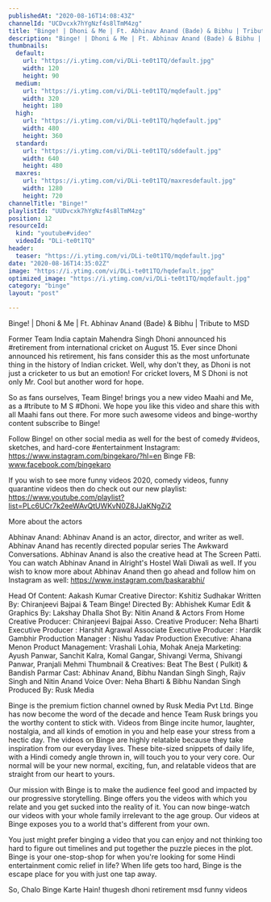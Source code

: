 ```yaml
---
publishedAt: "2020-08-16T14:08:43Z"
channelId: "UCDvcxk7hYgNzf4s8lTmM4zg"
title: "Binge! | Dhoni & Me | Ft. Abhinav Anand (Bade) & Bibhu | Tribute to MSD"
description: "Binge! | Dhoni & Me | Ft. Abhinav Anand (Bade) & Bibhu | Tribute to MSD\n\nFormer Team India captain Mahendra Singh Dhoni announced his #retirement from international cricket on August 15. Ever since Dhoni announced his retirement, his fans consider this as the most unfortunate thing in the history of Indian cricket. Well, why don't they, as Dhoni is not just a cricketer to us but an emotion! For cricket lovers, M S Dhoni is not only Mr. Cool but another word for hope.\n\nSo as fans ourselves, Team Binge! brings you a new video Maahi and Me, as a #tribute to M S #Dhoni. We hope you like this video and share this with all Maahi fans out there. For more such awesome videos and binge-worthy content subscribe to Binge!\n\nFollow Binge! on other social media as well for the best of comedy #videos, sketches, and hard-core #entertainment\nInstagram: https://www.instagram.com/bingekaro/?hl=en\nBinge FB: www.facebook.com/bingekaro\n\nIf you wish to see more funny videos 2020, comedy videos, funny quarantine videos then do check out our new playlist: https://www.youtube.com/playlist?list=PLc6UCr7k2eeWAvQtUWKvN0Z8JJaKNgZi2\n\nMore about the actors\n\nAbhinav Anand: Abhinav Anand is an actor, director, and writer as well. Abhinav Anand has recently directed popular series The Awkward Conversations. Abhinav Anand is also the creative head at The Screen Patti. You can watch Abhinav Anand in Alright's Hostel Wali Diwali as well. If you wish to know more about Abhinav Anand then go ahead and follow him on Instagram as well: https://www.instagram.com/baskarabhi/\n\nHead Of Content: Aakash Kumar\nCreative Director: Kshitiz Sudhakar\nWritten By: Chiranjeevi Bajpai & Team Binge!\nDirected By: Abhishek Kumar\nEdit & Graphics By: Lakshay Dhalla\nShot By: Nitin Anand & Actors From Home\nCreative Producer: Chiranjeevi Bajpai\nAsso. Creative Producer: Neha Bharti\nExecutive Producer : Harshit Agrawal\nAssociate Executive Producer : Hardik Gambhir\nProduction Manager : Nishu Yadav\nProduction Executive: Ahana Menon\nProduct Management: Vrashali Lohia, Mohak Aneja\nMarketing:  Ayush Panwar, Sanchit Kalra, Komal Gangar, Shivangi Verma, Shivangi Panwar, Pranjali Mehmi\nThumbnail & Creatives: Beat The Best ( Pulkit) & Bandish Parmar\nCast: Abhinav Anand, Bibhu Nandan Singh Singh, Rajiv Singh and Nitin Anand\nVoice Over: Neha Bharti & Bibhu Nandan Singh\nProduced By: Rusk Media\n\nBinge is the premium fiction channel owned by Rusk Media Pvt Ltd. Binge has now become the word of the decade and hence Team Rusk brings you the worthy content to stick with. Videos from Binge incite humor, laughter, nostalgia, and all kinds of emotion in you and help ease your stress from a hectic day. The videos on Binge are highly relatable because they take inspiration from our everyday lives. These bite-sized snippets of daily life, with a Hindi comedy angle thrown in, will touch you to your very core. Our normal will be your new normal, exciting, fun, and relatable videos that are straight from our heart to yours.\n\nOur mission with Binge is to make the audience feel good and impacted by our progressive storytelling. Binge offers you the videos with which you relate and you get sucked into the reality of it. You can now binge-watch our videos with your whole family irrelevant to the age group. Our videos at Binge exposes you to a world that's different from your own.\n\nYou just might prefer binging a video that you can enjoy and not thinking too hard to figure out timelines and put together the puzzle pieces in the plot. Binge is your one-stop-shop for when you're looking for some Hindi entertainment comic relief in life? When life gets too hard, Binge is the escape place for you with just one tap away.\n\nSo, Chalo Binge Karte Hain! thugesh dhoni retirement msd funny videos"
thumbnails:
  default:
    url: "https://i.ytimg.com/vi/DLi-te0t1TQ/default.jpg"
    width: 120
    height: 90
  medium:
    url: "https://i.ytimg.com/vi/DLi-te0t1TQ/mqdefault.jpg"
    width: 320
    height: 180
  high:
    url: "https://i.ytimg.com/vi/DLi-te0t1TQ/hqdefault.jpg"
    width: 480
    height: 360
  standard:
    url: "https://i.ytimg.com/vi/DLi-te0t1TQ/sddefault.jpg"
    width: 640
    height: 480
  maxres:
    url: "https://i.ytimg.com/vi/DLi-te0t1TQ/maxresdefault.jpg"
    width: 1280
    height: 720
channelTitle: "Binge!"
playlistId: "UUDvcxk7hYgNzf4s8lTmM4zg"
position: 12
resourceId:
  kind: "youtube#video"
  videoId: "DLi-te0t1TQ"
header:
  teaser: "https://i.ytimg.com/vi/DLi-te0t1TQ/mqdefault.jpg"
date: "2020-08-16T14:35:02Z"
image: "https://i.ytimg.com/vi/DLi-te0t1TQ/hqdefault.jpg"
optimized_image: "https://i.ytimg.com/vi/DLi-te0t1TQ/mqdefault.jpg"
category: "binge"
layout: "post"

---
```

Binge! | Dhoni & Me | Ft. Abhinav Anand (Bade) & Bibhu | Tribute to MSD

Former Team India captain Mahendra Singh Dhoni announced his #retirement from international cricket on August 15. Ever since Dhoni announced his retirement, his fans consider this as the most unfortunate thing in the history of Indian cricket. Well, why don't they, as Dhoni is not just a cricketer to us but an emotion! For cricket lovers, M S Dhoni is not only Mr. Cool but another word for hope.

So as fans ourselves, Team Binge! brings you a new video Maahi and Me, as a #tribute to M S #Dhoni. We hope you like this video and share this with all Maahi fans out there. For more such awesome videos and binge-worthy content subscribe to Binge!

Follow Binge! on other social media as well for the best of comedy #videos, sketches, and hard-core #entertainment
Instagram: https://www.instagram.com/bingekaro/?hl=en
Binge FB: www.facebook.com/bingekaro

If you wish to see more funny videos 2020, comedy videos, funny quarantine videos then do check out our new playlist: https://www.youtube.com/playlist?list=PLc6UCr7k2eeWAvQtUWKvN0Z8JJaKNgZi2

More about the actors

Abhinav Anand: Abhinav Anand is an actor, director, and writer as well. Abhinav Anand has recently directed popular series The Awkward Conversations. Abhinav Anand is also the creative head at The Screen Patti. You can watch Abhinav Anand in Alright's Hostel Wali Diwali as well. If you wish to know more about Abhinav Anand then go ahead and follow him on Instagram as well: https://www.instagram.com/baskarabhi/

Head Of Content: Aakash Kumar
Creative Director: Kshitiz Sudhakar
Written By: Chiranjeevi Bajpai & Team Binge!
Directed By: Abhishek Kumar
Edit & Graphics By: Lakshay Dhalla
Shot By: Nitin Anand & Actors From Home
Creative Producer: Chiranjeevi Bajpai
Asso. Creative Producer: Neha Bharti
Executive Producer : Harshit Agrawal
Associate Executive Producer : Hardik Gambhir
Production Manager : Nishu Yadav
Production Executive: Ahana Menon
Product Management: Vrashali Lohia, Mohak Aneja
Marketing:  Ayush Panwar, Sanchit Kalra, Komal Gangar, Shivangi Verma, Shivangi Panwar, Pranjali Mehmi
Thumbnail & Creatives: Beat The Best ( Pulkit) & Bandish Parmar
Cast: Abhinav Anand, Bibhu Nandan Singh Singh, Rajiv Singh and Nitin Anand
Voice Over: Neha Bharti & Bibhu Nandan Singh
Produced By: Rusk Media

Binge is the premium fiction channel owned by Rusk Media Pvt Ltd. Binge has now become the word of the decade and hence Team Rusk brings you the worthy content to stick with. Videos from Binge incite humor, laughter, nostalgia, and all kinds of emotion in you and help ease your stress from a hectic day. The videos on Binge are highly relatable because they take inspiration from our everyday lives. These bite-sized snippets of daily life, with a Hindi comedy angle thrown in, will touch you to your very core. Our normal will be your new normal, exciting, fun, and relatable videos that are straight from our heart to yours.

Our mission with Binge is to make the audience feel good and impacted by our progressive storytelling. Binge offers you the videos with which you relate and you get sucked into the reality of it. You can now binge-watch our videos with your whole family irrelevant to the age group. Our videos at Binge exposes you to a world that's different from your own.

You just might prefer binging a video that you can enjoy and not thinking too hard to figure out timelines and put together the puzzle pieces in the plot. Binge is your one-stop-shop for when you're looking for some Hindi entertainment comic relief in life? When life gets too hard, Binge is the escape place for you with just one tap away.

So, Chalo Binge Karte Hain! thugesh dhoni retirement msd funny videos